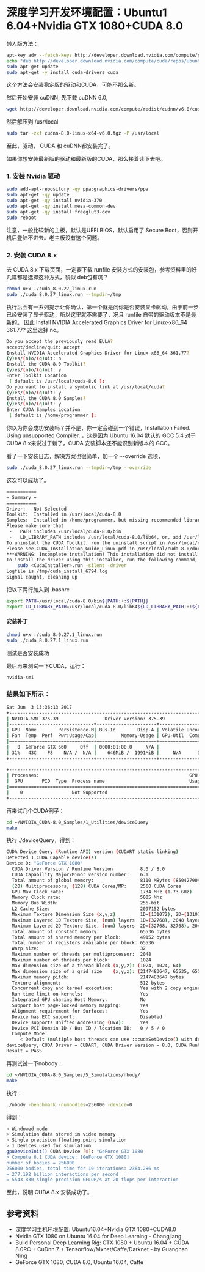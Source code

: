 # 深度学习开发环境配置：Ubuntu1 6.04+Nvidia GTX 1080+CUDA 8.0


懒人版方法：


```sh
apt-key adv --fetch-keys http://developer.download.nvidia.com/compute/cuda/repos/ubuntu1604/x86_64/7fa2af80.pub
echo "deb http://developer.download.nvidia.com/compute/cuda/repos/ubuntu1604/x86_64 /" | sudo tee /etc/apt/sources.list.d/cuda.list
sudo apt-get update
sudo apt-get -y install cuda-drivers cuda
```

这个方法会安装稳定版的驱动和CUDA，可能不那么新。

然后开始安装 cuDNN, 先下载 cuDNN 6.0,


```sh
wget http://developer.download.nvidia.com/compute/redist/cudnn/v6.0/cudnn-8.0-linux-x64-v6.0.tgz
```

然后解压到 /usr/local

```sh
sudo tar -zxf cudnn-8.0-linux-x64-v6.0.tgz -P /usr/local
```

至此，驱动， CUDA 和 cuDNN都安装完了。

如果你想安装最新版的驱动和最新版的CUDA，那么接着读下去吧。


### 1. 安装 Nvidia 驱动

```sh
sudo add-apt-repository -qy ppa:graphics-drivers/ppa
sudo apt-get -qy update
sudo apt-get -qy install nvidia-370
sudo apt-get -qy install mesa-common-dev
sudo apt-get -qy install freeglut3-dev
sudo reboot
```
注意，一般比较新的主板，默认是UEFI BIOS，默认启用了 Secure Boot，否则开机后登陆不进去。老主板没有这个问题。

### 2. 安装 CUDA 8.x

去 CUDA 8.x 下载页面，一定要下载 runfile 安装方式的安装包，参考资料里的好几篇都是选择这种方式，貌似 deb包有坑？

```sh
chmod u+x ./cuda_8.0.27_linux.run
sudo ./cuda_8.0.27_linux.run --tmpdir=/tmp
```

执行后会有一系列提示让你确认，第一个就是问你是否安装显卡驱动，由于前一步已经安装了显卡驱动，所以这里就不需要了，况且 runfile 自带的驱动版本不是最新的。 因此 Install NVIDIA Accelerated Graphics Driver for Linux-x86_64 361.77? 这里选择 no。


```sh
Do you accept the previously read EULA?
accept/decline/quit: accept
Install NVIDIA Accelerated Graphics Driver for Linux-x86_64 361.77?
(y)es/(n)o/(q)uit: n
Install the CUDA 8.0 Toolkit?
(y)es/(n)o/(q)uit: y
Enter Toolkit Location
 [ default is /usr/local/cuda-8.0 ]: 
Do you want to install a symbolic link at /usr/local/cuda?
(y)es/(n)o/(q)uit: y
Install the CUDA 8.0 Samples?
(y)es/(n)o/(q)uit: y
Enter CUDA Samples Location
 [ default is /home/programmer ]:
 ```
 
 你以为你会成功安装吗？并不是，你一定会碰到一个错误，Installation Failed. Using unsupported Compiler. ，这是因为 Ubuntu 16.04 默认的 GCC 5.4 对于 CUDA 8.x来说过于新了，CUDA 安装脚本还不能识别新版本的 GCC。

看了一下安装日志，解决方案也很简单，加一个 --override 选项，


```sh
sudo ./cuda_8.0.27_linux.run --tmpdir=/tmp --override
```
这次可以成功了。


```sh
===========
= Summary =
===========
Driver:   Not Selected
Toolkit:  Installed in /usr/local/cuda-8.0
Samples:  Installed in /home/programmer, but missing recommended libraries
Please make sure that
 -   PATH includes /usr/local/cuda-8.0/bin
 -   LD_LIBRARY_PATH includes /usr/local/cuda-8.0/lib64, or, add /usr/local/cuda-8.0/lib64 to /etc/ld.so.conf and run ldconfig as root
To uninstall the CUDA Toolkit, run the uninstall script in /usr/local/cuda-8.0/bin
Please see CUDA_Installation_Guide_Linux.pdf in /usr/local/cuda-8.0/doc/pdf for detailed information on setting up CUDA.
***WARNING: Incomplete installation! This installation did not install the CUDA Driver. A driver of version at least 361.00 is required for CUDA 8.0 functionality to work.
To install the driver using this installer, run the following command, replacing <CudaInstaller> with the name of this run file:
    sudo <CudaInstaller>.run -silent -driver
Logfile is /tmp/cuda_install_6794.log
Signal caught, cleaning up
```

把以下两行加入到 .bashrc

```sh
export PATH=/usr/local/cuda-8.0/bin${PATH:+:${PATH}}
export LD_LIBRARY_PATH=/usr/local/cuda-8.0/lib64${LD_LIBRARY_PATH:+:${LD_LIBRARY_PATH}}
```

#### 安装补丁

```sh
chmod u+x ./cuda_8.0.27.1_linux.run
sudo ./cuda_8.0.27.1_linux.run
```

测试是否安装成功

最后再来测试一下CUDA，运行：


```sh
nvidia-smi
```

### 结果如下所示：


```sh
Sat Jun  3 13:36:13 2017       
+-----------------------------------------------------------------------------+
| NVIDIA-SMI 375.39                 Driver Version: 375.39                    |
|-------------------------------+----------------------+----------------------+
| GPU  Name        Persistence-M| Bus-Id        Disp.A | Volatile Uncorr. ECC |
| Fan  Temp  Perf  Pwr:Usage/Cap|         Memory-Usage | GPU-Util  Compute M. |
|===============================+======================+======================|
|   0  GeForce GTX 660     Off  | 0000:01:00.0     N/A |                  N/A |
| 31%   43C    P8    N/A /  N/A |    646MiB /  1991MiB |     N/A      Default |
+-------------------------------+----------------------+----------------------+
                                                                               
+-----------------------------------------------------------------------------+
| Processes:                                                       GPU Memory |
|  GPU       PID  Type  Process name                               Usage      |
|=============================================================================|
|    0                  Not Supported                                         |
+-----------------------------------------------------------------------------+
```

再来试几个CUDA例子：

```sh
cd ~/NVIDIA_CUDA-8.0_Samples/1_Utilities/deviceQuery
make
```

执行 ./deviceQuery，得到：


```sh
CUDA Device Query (Runtime API) version (CUDART static linking)
Detected 1 CUDA Capable device(s)
Device 0: "GeForce GTX 1080"
  CUDA Driver Version / Runtime Version          8.0 / 8.0
  CUDA Capability Major/Minor version number:    6.1
  Total amount of global memory:                 8110 MBytes (8504279040 bytes)
  (20) Multiprocessors, (128) CUDA Cores/MP:     2560 CUDA Cores
  GPU Max Clock rate:                            1734 MHz (1.73 GHz)
  Memory Clock rate:                             5005 Mhz
  Memory Bus Width:                              256-bit
  L2 Cache Size:                                 2097152 bytes
  Maximum Texture Dimension Size (x,y,z)         1D=(131072), 2D=(131072, 65536), 3D=(16384, 16384, 16384)
  Maximum Layered 1D Texture Size, (num) layers  1D=(32768), 2048 layers
  Maximum Layered 2D Texture Size, (num) layers  2D=(32768, 32768), 2048 layers
  Total amount of constant memory:               65536 bytes
  Total amount of shared memory per block:       49152 bytes
  Total number of registers available per block: 65536
  Warp size:                                     32
  Maximum number of threads per multiprocessor:  2048
  Maximum number of threads per block:           1024
  Max dimension size of a thread block (x,y,z): (1024, 1024, 64)
  Max dimension size of a grid size    (x,y,z): (2147483647, 65535, 65535)
  Maximum memory pitch:                          2147483647 bytes
  Texture alignment:                             512 bytes
  Concurrent copy and kernel execution:          Yes with 2 copy engine(s)
  Run time limit on kernels:                     Yes
  Integrated GPU sharing Host Memory:            No
  Support host page-locked memory mapping:       Yes
  Alignment requirement for Surfaces:            Yes
  Device has ECC support:                        Disabled
  Device supports Unified Addressing (UVA):      Yes
  Device PCI Domain ID / Bus ID / location ID:   0 / 5 / 0
  Compute Mode:
     < Default (multiple host threads can use ::cudaSetDevice() with device simultaneously) >
deviceQuery, CUDA Driver = CUDART, CUDA Driver Version = 8.0, CUDA Runtime Version = 8.0, NumDevs = 1, Device0 = GeForce GTX 1080
Result = PASS
````

再测试试一下nobody：


```sh
cd ~/NVIDIA_CUDA-8.0_Samples/5_Simulations/nbody/
make
```


执行：

```sh
./nbody -benchmark -numbodies=256000 -device=0
```

得到：


```sh
> Windowed mode
> Simulation data stored in video memory
> Single precision floating point simulation
> 1 Devices used for simulation
gpuDeviceInit() CUDA Device [0]: "GeForce GTX 1080
> Compute 6.1 CUDA device: [GeForce GTX 1080]
number of bodies = 256000
256000 bodies, total time for 10 iterations: 2364.286 ms
= 277.192 billion interactions per second
= 5543.830 single-precision GFLOP/s at 20 flops per interaction
```

至此，说明 CUDA 8.x 安装成功了。

## 参考资料

- 深度学习主机环境配置: Ubuntu16.04+Nvidia GTX 1080+CUDA8.0
- Nvidia GTX 1080 on Ubuntu 16.04 for Deep Learning - Changjiang
- Build Personal Deep Learning Rig: GTX 1080 + Ubuntu 16.04 + CUDA 8.0RC + CuDnn 7 + Tensorflow/Mxnet/Caffe/Darknet - by Guanghan Ning
- GeForce GTX 1080, CUDA 8.0, Ubuntu 16.04, Caffe
 







 